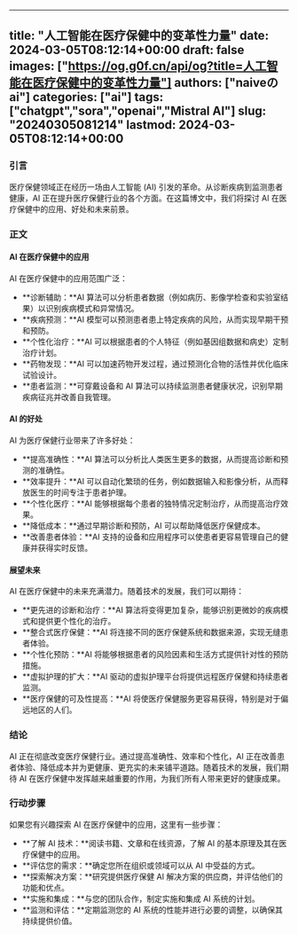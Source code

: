 
---
title: "人工智能在医疗保健中的变革性力量"
date: 2024-03-05T08:12:14+00:00
draft: false
images: ["https://og.g0f.cn/api/og?title=人工智能在医疗保健中的变革性力量"]
authors: ["naiveのai"]
categories: ["ai"]
tags: ["chatgpt","sora","openai","Mistral AI"]
slug: "20240305081214"
lastmod: 2024-03-05T08:12:14+00:00
---
### 引言

医疗保健领域正在经历一场由人工智能 (AI) 引发的革命。从诊断疾病到监测患者健康，AI 正在提升医疗保健行业的各个方面。在这篇博文中，我们将探讨 AI 在医疗保健中的应用、好处和未来前景。

### 正文

#### AI 在医疗保健中的应用

AI 在医疗保健中的应用范围广泛：

- **诊断辅助：**AI 算法可以分析患者数据（例如病历、影像学检查和实验室结果）以识别疾病模式和异常情况。
- **疾病预测：**AI 模型可以预测患者患上特定疾病的风险，从而实现早期干预和预防。
- **个性化治疗：**AI 可以根据患者的个人特征（例如基因组数据和病史）定制治疗计划。
- **药物发现：**AI 可以加速药物开发过程，通过预测化合物的活性并优化临床试验设计。
- **患者监测：**可穿戴设备和 AI 算法可以持续监测患者健康状况，识别早期疾病征兆并改善自我管理。

#### AI 的好处

AI 为医疗保健行业带来了许多好处：

- **提高准确性：**AI 算法可以分析比人类医生更多的数据，从而提高诊断和预测的准确性。
- **效率提升：**AI 可以自动化繁琐的任务，例如数据输入和影像分析，从而释放医生的时间专注于患者护理。
- **个性化医疗：**AI 能够根据每个患者的独特情况定制治疗，从而提高治疗效果。
- **降低成本：**通过早期诊断和预防，AI 可以帮助降低医疗保健成本。
- **改善患者体验：**AI 支持的设备和应用程序可以使患者更容易管理自己的健康并获得实时反馈。

#### 展望未来

AI 在医疗保健中的未来充满潜力。随着技术的发展，我们可以期待：

- **更先进的诊断和治疗：**AI 算法将变得更加复杂，能够识别更微妙的疾病模式和提供更个性化的治疗。
- **整合式医疗保健：**AI 将连接不同的医疗保健系统和数据来源，实现无缝患者体验。
- **个性化预防：**AI 将能够根据患者的风险因素和生活方式提供针对性的预防措施。
- **虚拟护理的扩大：**AI 驱动的虚拟护理平台将提供远程医疗保健和持续患者监测。
- **医疗保健的可及性提高：**AI 将使医疗保健服务更容易获得，特别是对于偏远地区的人们。

### 结论

AI 正在彻底改变医疗保健行业。通过提高准确性、效率和个性化，AI 正在改善患者体验、降低成本并为更健康、更充实的未来铺平道路。随着技术的发展，我们期待 AI 在医疗保健中发挥越来越重要的作用，为我们所有人带来更好的健康成果。

### 行动步骤

如果您有兴趣探索 AI 在医疗保健中的应用，这里有一些步骤：

- **了解 AI 技术：**阅读书籍、文章和在线资源，了解 AI 的基本原理及其在医疗保健中的应用。
- **评估您的需求：**确定您所在组织或领域可以从 AI 中受益的方式。
- **探索解决方案：**研究提供医疗保健 AI 解决方案的供应商，并评估他们的功能和优点。
- **实施和集成：**与您的团队合作，制定实施和集成 AI 系统的计划。
- **监测和评估：**定期监测您的 AI 系统的性能并进行必要的调整，以确保其持续提供价值。